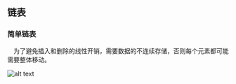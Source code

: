  ## 链表
 ### 简单链表
 &ensp;&ensp;为了避免插入和删除的线性开销，需要数据的不连续存储，否则每个元素都可能需要整体移动。
 
 ![alt text](./linkedlist/data-mapper.png "Data Mapper")
